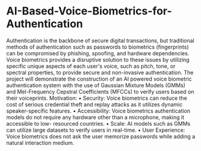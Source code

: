 # AI-Based-Voice-Biometrics-for-Authentication
Authentication is the backbone of secure digital transactions, but traditional
methods of authentication such as passwords to biometrics (fingerprints) can
be compromised by phishing, spoofing, and hardware dependencies. Voice
biometrics provides a disruptive solution to these issues by utilizing specific
unique aspects of each user's voice, such as pitch, tone, or spectral properties,
to provide secure and non-invasive authentication. The project will
demonstrate the construction of an AI powered voice biometric authentication
system with the use of Gaussian Mixture Models (GMMs) and Mel-Frequency
Cepstral Coefficients (MFCCs) to verify users based on their voiceprints.
Motivation:
• Security: Voice biometrics can reduce the cost of serious credential theft
and replay attacks as it utilizes dynamic speaker-specific features.
• Accessibility: Voice biometrics authentication models do not require any
hardware other than a microphone, making it accessible to low-
resourced countries.
• Scale: AI models such as GMMs can utilize large datasets to verify users
in real-time.
• User Experience: Voice biometrics does not ask the user memorize
passwords while adding a natural interaction medium.
